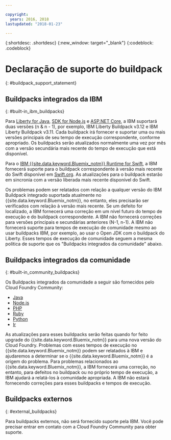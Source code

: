 ```yaml
---

copyright:
  years: 2016, 2018
lastupdated: "2018-01-23"

---
```


{:shortdesc: .shortdesc}
{:new_window: target="_blank"}
{:codeblock: .codeblock}

# Declaração de suporte do buildpack
{: #buildpack_support_statement}


## Buildpacks integrados da IBM
{: #built-in_ibm_buildpacks}

Para [Liberty for Java](/docs/runtimes/liberty/index.html), [SDK for Node.js](/docs/runtimes/nodejs/index.html) e [ASP.NET Core](/docs/runtimes/dotnet/index.html), a IBM suportará duas versões (n & n - 1), por exemplo, IBM Liberty Buildpack v3.12 e IBM Liberty Buildpack v3.11. Cada buildpack irá fornecer e suportar uma ou mais versões principais de seu tempo de execução correspondente, conforme apropriado. Os buildpacks serão atualizados normalmente uma vez por mês com a versão secundária mais recente do tempo de execução que está disponível.

Para o [IBM {{site.data.keyword.Bluemix_notm}} Runtime for Swift](/docs/runtimes/swift/index.html), a IBM fornecerá suporte para o buildpack correspondente à versão mais recente do Swift disponível em [Swift.org](http://swift.org). As atualizações para o buildpack estarão em sincronia com a versão liberada mais recente disponível do Swift.

Os problemas podem ser relatados com relação a qualquer versão do IBM Buildpack integrado suportada atualmente no {{site.data.keyword.Bluemix_notm}}, no entanto, eles precisarão ser verificados com relação à versão mais recente. Se um defeito for localizado, a IBM fornecerá uma correção em um nível futuro do tempo de execução e do buildpack correspondente. A IBM não fornecerá correções para versões principais e secundárias
anteriores (N-1, n-1). A IBM não fornecerá suporte para tempos de execução de comunidade mesmo ao usar buildpacks IBM, por exemplo, ao usar o Open JDK com o buildpack do Liberty. Esses tempos de execução de
comunidade seguem a mesma política de suporte que os "Buildpacks integrados da comunidade" abaixo.

## Buildpacks integrados da comunidade
{: #built-in_community_buildpacks}

Os Buildpacks integrados da comunidade a seguir são fornecidos pelo Cloud Foundry Community:

* [Java](/docs/runtimes/tomcat/index.html)
* [Node.js](https://github.com/cloudfoundry/nodejs-buildpack)
* [PHP](/docs/runtimes/php/index.html)
* [Ruby](/docs/runtimes/ruby/index.html)
* [Python](/docs/runtimes/python/index.html)
* [Ir](/docs/runtimes/go/index.html)

As atualizações para esses buildpacks serão feitas quando for feito upgrade do {{site.data.keyword.Bluemix_notm}} para uma nova versão do Cloud Foundry. Problemas com esses tempos de execução no {{site.data.keyword.Bluemix_notm}} podem ser relatados à IBM e ajudaremos a determinar se o
{{site.data.keyword.Bluemix_notm}} é a origem do problema. Para problemas relacionados ao {{site.data.keyword.Bluemix_notm}}, a IBM fornecerá uma correção, no entanto, para defeitos no buildpack ou no próprio tempo de execução, a IBM ajudará a relatá-los à comunidade apropriada. A IBM não estará fornecendo correções para esses buildpacks e tempos de execução.

## Buildpacks externos
{: #external_buildpacks}


Para buildpacks externos, não será fornecido suporte pela IBM. Você pode precisar entrar em contato com a Cloud Foundry Community para obter suporte.
